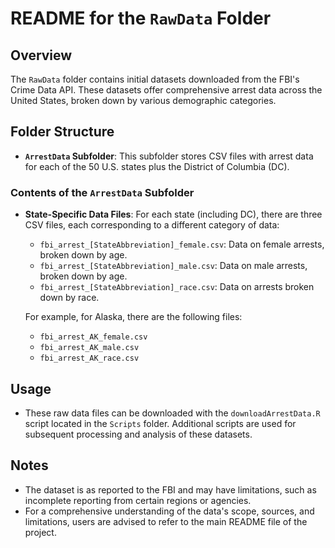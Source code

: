 # README for the `RawData` Folder

## Overview

The `RawData` folder contains initial datasets downloaded from the FBI's Crime Data API. These datasets offer comprehensive arrest data across the United States, broken down by various demographic categories.

## Folder Structure

- **`ArrestData` Subfolder**: This subfolder stores CSV files with arrest data for each of the 50 U.S. states plus the District of Columbia (DC).

### Contents of the `ArrestData` Subfolder

- **State-Specific Data Files**: For each state (including DC), there are three CSV files, each corresponding to a different category of data:
  - `fbi_arrest_[StateAbbreviation]_female.csv`: Data on female arrests, broken down by age.
  - `fbi_arrest_[StateAbbreviation]_male.csv`: Data on male arrests, broken down by age.
  - `fbi_arrest_[StateAbbreviation]_race.csv`: Data on arrests broken down by race.

  For example, for Alaska, there are the following files:
  - `fbi_arrest_AK_female.csv`
  - `fbi_arrest_AK_male.csv`
  - `fbi_arrest_AK_race.csv`

## Usage

- These raw data files can be downloaded with the `downloadArrestData.R` script located in the `Scripts` folder. Additional scripts are used for subsequent processing and analysis of these datasets.

## Notes

- The dataset is as reported to the FBI and may have limitations, such as incomplete reporting from certain regions or agencies.
- For a comprehensive understanding of the data's scope, sources, and limitations, users are advised to refer to the main README file of the project.
